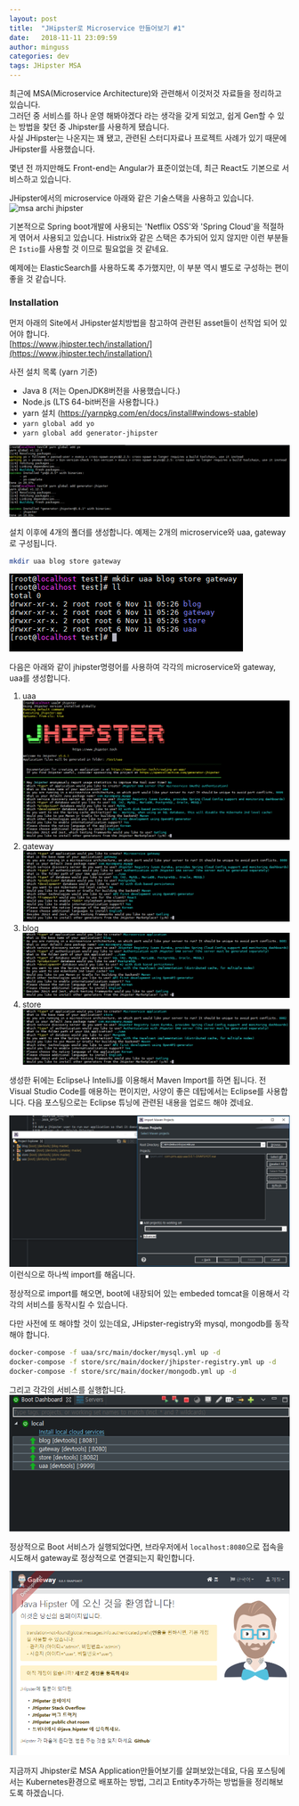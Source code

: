 ```yaml
---
layout: post
title:  "JHipster로 Microservice 만들어보기 #1"
date:   2018-11-11 23:09:59
author: minguss
categories: dev
tags: JHipster MSA
---
```


최근에 MSA(Microservice Architecture)와 관련해서 이것저것 자료들을 정리하고 있습니다.  
그러던 중 서비스를 하나 운영 해봐야겠다 라는 생각을 갖게 되었고, 쉽게 Gen할 수 있는 방법을 찾던 중 Jhipster를 사용하게 됐습니다.  
사실 JHipster는 나온지는 꽤 됐고, 관련된 스터디자료나 프로젝트 사례가 있기 때문에 JHipster를 사용했습니다.  

몇년 전 까지만해도 Front-end는 Angular가 표준이었는데, 최근 React도 기본으로 서비스하고 있습니다.  

JHipster에서의 microservice 아래와 같은 기술스택을 사용하고 있습니다.  
![msa archi jhipster](https://nljug.org/wp-content/uploads/2018/04/afbeelding-1.png)  

기본적으로 Spring boot개발에 사용되는 'Netflix OSS'와 'Spring Cloud'을 적절하게 엮어서 사용되고 있습니다. Histrix와 같은 스택은 추가되어 있지 않지만 이런 부분들은 `Istio`를 사용할 것 이므로 필요없을 것 같네요.  

예제에는 ElasticSearch를 사용하도록 추가했지만, 이 부분 역시 별도로 구성하는 편이 좋을 것 같습니다.  

### Installation
먼저 아래의 Site에서 JHipster설치방법을 참고하여 관련된 asset들이 선작업 되어 있어야 합니다.  
[https://www.jhipster.tech/installation/](https://www.jhipster.tech/installation/)  

사전 설치 목록 (yarn 기준)
* Java 8 (저는 OpenJDK8버전을 사용했습니다.)
* Node.js (LTS 64-bit버전을 사용합니다.)  
* yarn 설치 (https://yarnpkg.com/en/docs/install#windows-stable)
* `yarn global add yo`
* `yarn global add generator-jhipster`

![jhipster install](../assets/img/upload/jhipster/1.png)  


설치 이후에 4개의 폴더를 생성합니다. 예제는 2개의 microservice와 uaa, gateway로 구성됩니다.  
``` bash
mkdir uaa blog store gateway
```
![jhipster install](../assets/img/upload/jhipster/2.png)  

다음은 아래와 같이 jhipster명령어를 사용하여 각각의 microservice와 gateway, uaa를 생성합니다.  
1. uaa
![jhipster install](../assets/img/upload/jhipster/3.png)  
2. gateway
![jhipster install](../assets/img/upload/jhipster/4.png)  
3. blog
![jhipster install](../assets/img/upload/jhipster/5.png)  
4. store
![jhipster install](../assets/img/upload/jhipster/6.png)  

생성한 뒤에는 Eclipse나 IntelliJ를 이용해서 Maven Import를 하면 됩니다. 전 Visual Studio Code를 애용하는 편이지만, 사양이 좋은 데탑에서는 Eclipse를 사용합니다. 다음 포스팅으로는 Eclipse 튜닝에 관련된 내용을 업로드 해야 겠네요.  

![import](../assets/img/upload/jhipster/7.png)  
이런식으로 하나씩 import를 해옵니다.  

정상적으로 import를 해오면, boot에 내장되어 있는 embeded tomcat을 이용해서 각각의 서비스를 동작시킬 수 있습니다.  

다만 사전에 또 해야할 것이 있는데요, JHipster-registry와 mysql, mongodb를 동작해야 합니다.  
``` bash
docker-compose -f uaa/src/main/docker/mysql.yml up -d
docker-compose -f store/src/main/docker/jhipster-registry.yml up -d
docker-compose -f store/src/main/docker/mongodb.yml up -d
```

그리고 각각의 서비스를 실행합니다.
![import](../assets/img/upload/jhipster/8.png)  

정상적으로 Boot 서비스가 실행되었다면, 브라우저에서 `localhost:8080`으로 접속을 시도해서 gateway로 정상적으로 연결되는지 확인합니다.  

![excute](../assets/img/upload/jhipster/9.png)  

지금까지 Jhipster로 MSA Application만들어보기를 살펴보았는데요, 다음 포스팅에서는 Kubernetes환경으로 배포하는 방법, 그리고 Entity추가하는 방법들을 정리해보도록 하겠습니다.
